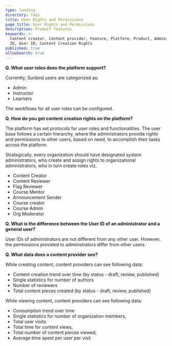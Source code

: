 ```yaml
---
type: landing
directory: faqs
title: User Rights and Permissions
page_title: User Rights and Permissions
description: Product features
keywords: >-
  Content creator, Content provider, Feature, Platform, Product, Administrator
  ID, User ID, Content Creation Rights
published: true
allowSearch: true
---	
```


**Q. What user roles does the platform support?**

Currently, Sunbird users are categorized as:

- Admin
- Instructor 
- Learners

The workflows for all user roles can be configured.

**Q. How do you get content creation rights on the platform?**

The platform has set protocols for user roles and functionalities. The user base follows a certain hierarchy, where the administrators provide rights and permissions to other users, based on need, to accomplish their tasks across the platform. 

Strategically, every organization should have designated system administrators, who create and assign rights to organizational administrators, who in turn create roles viz, 

* Content Creator
* Content Reviewer
* Flag Reviewer
* Course Mentor
* Announcement Sender
* Course creator
* Course Admin
* Org Moderator

**Q. What is the difference between the User ID of an administrator and a general user?**

User IDs of administrators are not different from any other user. However, the permissions provided to administrators differ from other users.

**Q. What data does a content provider see?**

While creating content, content providers can see following data:

- Content creation trend over time (by status - draft, review, published)
- Single statistics for number of authors
- Number of reviewers
- Total content pieces created (by status - draft, review, published)

While viewing content, content providers can see following data:

- Consumption trend over time
- Single statistics for number of organization members,
- Total user visits
- Total time for content views,
- Total number of content pieces viewed,
- Average time spent per user per visit
